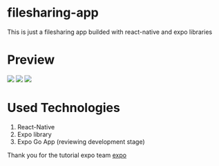# filesharing-app
This is just a filesharing app builded with react-native and expo libraries

# Preview
![](/preview/one.jpg)
![](/preview/two.jpg)
![](/preview/three.jpg)

# Used Technologies
1. React-Native
2. Expo library
3. Expo Go App (reviewing development stage)

Thank you for the tutorial expo team [expo](https://expo.dev/)
